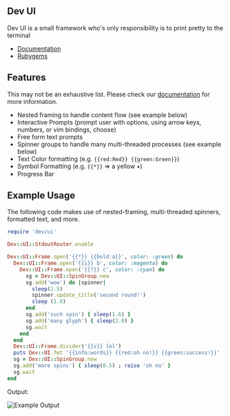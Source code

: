 Dev UI
---

Dev UI is a small framework who's only responsibility is to print pretty to the terminal

- [Documentation](http://www.rubydoc.info/gems/dev-ui/)
- [Rubygems](https://rubygems.org/gems/dev-ui)

## Features

This may not be an exhaustive list. Please check our [documentation](http://www.rubydoc.info/gems/dev-ui/) for more information.

- Nested framing to handle content flow (see example below)
- Interactive Prompts (prompt user with options, using arrow keys, numbers, or vim bindings, choose)
- Free form text prompts
- Spinner groups to handle many multi-threaded processes (see example below)
- Text Color formatting (e.g. `{{red:Red}} {{green:Green}}`)
- Symbol Formatting (e.g. `{{*}}` => a yellow ⭑) 
- Progress Bar

## Example Usage

The following code makes use of nested-framing, multi-threaded spinners, formatted text, and more.

```ruby
require 'dev/ui'

Dev::UI::StdoutRouter.enable

Dev::UI::Frame.open('{{*}} {{bold:a}}', color: :green) do
  Dev::UI::Frame.open('{{i}} b', color: :magenta) do
    Dev::UI::Frame.open('{{?}} c', color: :cyan) do
      sg = Dev::UI::SpinGroup.new
      sg.add('wow') do |spinner|
        sleep(2.5)
        spinner.update_title('second round!')
        sleep (1.0)
      end
      sg.add('such spin') { sleep(1.6) }
      sg.add('many glyph') { sleep(2.0) }
      sg.wait
    end
  end
  Dev::UI::Frame.divider('{{v}} lol')
  puts Dev::UI.fmt '{{info:words}} {{red:oh no!}} {{green:success!}}'
  sg = Dev::UI::SpinGroup.new
  sg.add('more spins') { sleep(0.5) ; raise 'oh no' }
  sg.wait
end
```

Output:

![Example Output](https://user-images.githubusercontent.com/3074765/33797758-7a54c7cc-dcdb-11e7-918e-a47c9689f068.gif)
